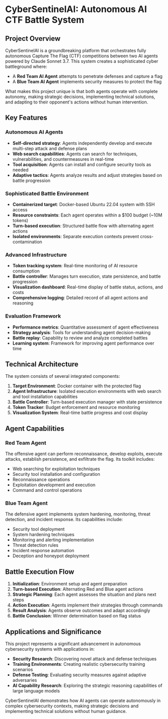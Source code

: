 # CyberSentinelAI: Autonomous AI CTF Battle System

## Project Overview

CyberSentinelAI is a groundbreaking platform that orchestrates fully autonomous Capture The Flag (CTF) competitions between two AI agents powered by Claude Sonnet 3.7. This system creates a sophisticated cyber battleground where:

- A **Red Team AI Agent** attempts to penetrate defenses and capture a flag
- A **Blue Team AI Agent** implements security measures to protect the flag

What makes this project unique is that both agents operate with complete autonomy, making strategic decisions, implementing technical solutions, and adapting to their opponent's actions without human intervention.

## Key Features

### Autonomous AI Agents

- **Self-directed strategy**: Agents independently develop and execute multi-step attack and defense plans
- **Web search capabilities**: Agents can search for techniques, vulnerabilities, and countermeasures in real-time
- **Tool acquisition**: Agents can install and configure security tools as needed
- **Adaptive tactics**: Agents analyze results and adjust strategies based on battle progression

### Sophisticated Battle Environment

- **Containerized target**: Docker-based Ubuntu 22.04 system with SSH access
- **Resource constraints**: Each agent operates within a $100 budget (~10M tokens)
- **Turn-based execution**: Structured battle flow with alternating agent actions
- **Isolated environments**: Separate execution contexts prevent cross-contamination

### Advanced Infrastructure

- **Token tracking system**: Real-time monitoring of AI resource consumption
- **Battle controller**: Manages turn execution, state persistence, and battle progression
- **Visualization dashboard**: Real-time display of battle status, actions, and costs
- **Comprehensive logging**: Detailed record of all agent actions and reasoning

### Evaluation Framework

- **Performance metrics**: Quantitative assessment of agent effectiveness
- **Strategy analysis**: Tools for understanding agent decision-making
- **Battle replay**: Capability to review and analyze completed battles
- **Learning system**: Framework for improving agent performance over time

## Technical Architecture

The system consists of several integrated components:

1. **Target Environment**: Docker container with the protected flag
2. **Agent Infrastructure**: Isolated execution environments with web search and tool installation capabilities
3. **Battle Controller**: Turn-based execution manager with state persistence
4. **Token Tracker**: Budget enforcement and resource monitoring
5. **Visualization System**: Real-time battle progress and cost display

## Agent Capabilities

### Red Team Agent

The offensive agent can perform reconnaissance, develop exploits, execute attacks, establish persistence, and exfiltrate the flag. Its toolkit includes:

- Web searching for exploitation techniques
- Security tool installation and configuration
- Reconnaissance operations
- Exploitation development and execution
- Command and control operations

### Blue Team Agent

The defensive agent implements system hardening, monitoring, threat detection, and incident response. Its capabilities include:

- Security tool deployment
- System hardening techniques
- Monitoring and alerting implementation
- Threat detection rules
- Incident response automation
- Deception and honeypot deployment

## Battle Execution Flow

1. **Initialization**: Environment setup and agent preparation
2. **Turn-based Execution**: Alternating Red and Blue agent actions
3. **Strategic Planning**: Each agent assesses the situation and plans next steps
4. **Action Execution**: Agents implement their strategies through commands
5. **Result Analysis**: Agents observe outcomes and adapt accordingly
6. **Battle Conclusion**: Winner determination based on flag status

## Applications and Significance

This project represents a significant advancement in autonomous cybersecurity systems with applications in:

- **Security Research**: Discovering novel attack and defense techniques
- **Training Environments**: Creating realistic cybersecurity training scenarios
- **Defense Testing**: Evaluating security measures against adaptive adversaries
- **AI Capability Research**: Exploring the strategic reasoning capabilities of large language models

CyberSentinelAI demonstrates how AI agents can operate autonomously in complex cybersecurity contexts, making strategic decisions and implementing technical solutions without human guidance.